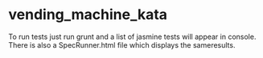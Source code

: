 # vending_machine_kata

To run tests just run grunt and a list of jasmine tests will appear in console. 
There is also a SpecRunner.html file which displays the sameresults.
